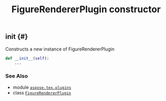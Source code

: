 ﻿---
title: FigureRendererPlugin constructor
second_title: Aspose.TeX for Python via .NET API References
description: 
type: docs
weight: 10
url: /python-net/aspose.tex.plugins/figurerendererplugin/__init__/
is_root: false
---

## __init__ {#}

Constructs a new instance of FigureRendererPlugin



```python
def __init__(self):
    ...
```





### See Also
* module [`aspose.tex.plugins`](../../)
* class [`FigureRendererPlugin`](/tex/python-net/aspose.tex.plugins/figurerendererplugin)

